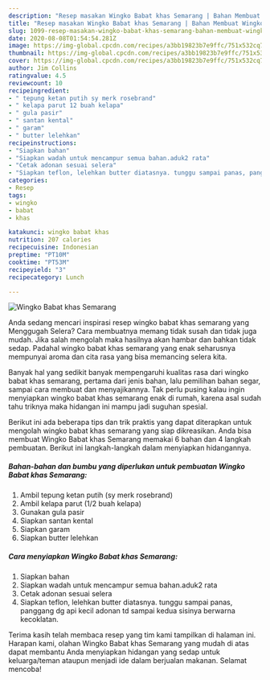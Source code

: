 ```yaml
---
description: "Resep masakan Wingko Babat khas Semarang | Bahan Membuat Wingko Babat khas Semarang Yang Paling Enak"
title: "Resep masakan Wingko Babat khas Semarang | Bahan Membuat Wingko Babat khas Semarang Yang Paling Enak"
slug: 1099-resep-masakan-wingko-babat-khas-semarang-bahan-membuat-wingko-babat-khas-semarang-yang-paling-enak
date: 2020-08-08T01:54:54.281Z
image: https://img-global.cpcdn.com/recipes/a3bb19823b7e9ffc/751x532cq70/wingko-babat-khas-semarang-foto-resep-utama.jpg
thumbnail: https://img-global.cpcdn.com/recipes/a3bb19823b7e9ffc/751x532cq70/wingko-babat-khas-semarang-foto-resep-utama.jpg
cover: https://img-global.cpcdn.com/recipes/a3bb19823b7e9ffc/751x532cq70/wingko-babat-khas-semarang-foto-resep-utama.jpg
author: Jim Collins
ratingvalue: 4.5
reviewcount: 10
recipeingredient:
- " tepung ketan putih sy merk rosebrand"
- " kelapa parut 12 buah kelapa"
- " gula pasir"
- " santan kental"
- " garam"
- " butter lelehkan"
recipeinstructions:
- "Siapkan bahan"
- "Siapkan wadah untuk mencampur semua bahan.aduk2 rata"
- "Cetak adonan sesuai selera"
- "Siapkan teflon, lelehkan butter diatasnya. tunggu sampai panas, panggang dg api kecil adonan td sampai kedua sisinya berwarna kecoklatan."
categories:
- Resep
tags:
- wingko
- babat
- khas

katakunci: wingko babat khas 
nutrition: 207 calories
recipecuisine: Indonesian
preptime: "PT10M"
cooktime: "PT53M"
recipeyield: "3"
recipecategory: Lunch

---
```



![Wingko Babat khas Semarang](https://img-global.cpcdn.com/recipes/a3bb19823b7e9ffc/751x532cq70/wingko-babat-khas-semarang-foto-resep-utama.jpg)

Anda sedang mencari inspirasi resep wingko babat khas semarang yang Menggugah Selera? Cara membuatnya memang tidak susah dan tidak juga mudah. Jika salah mengolah maka hasilnya akan hambar dan bahkan tidak sedap. Padahal wingko babat khas semarang yang enak seharusnya mempunyai aroma dan cita rasa yang bisa memancing selera kita.

Banyak hal yang sedikit banyak mempengaruhi kualitas rasa dari wingko babat khas semarang, pertama dari jenis bahan, lalu pemilihan bahan segar, sampai cara membuat dan menyajikannya. Tak perlu pusing kalau ingin menyiapkan wingko babat khas semarang enak di rumah, karena asal sudah tahu triknya maka hidangan ini mampu jadi suguhan spesial.




Berikut ini ada beberapa tips dan trik praktis yang dapat diterapkan untuk mengolah wingko babat khas semarang yang siap dikreasikan. Anda bisa membuat Wingko Babat khas Semarang memakai 6 bahan dan 4 langkah pembuatan. Berikut ini langkah-langkah dalam menyiapkan hidangannya.

<!--inarticleads1-->

##### Bahan-bahan dan bumbu yang diperlukan untuk pembuatan Wingko Babat khas Semarang:

1. Ambil  tepung ketan putih (sy merk rosebrand)
1. Ambil  kelapa parut (1/2 buah kelapa)
1. Gunakan  gula pasir
1. Siapkan  santan kental
1. Siapkan  garam
1. Siapkan  butter lelehkan




<!--inarticleads2-->

##### Cara menyiapkan Wingko Babat khas Semarang:

1. Siapkan bahan
1. Siapkan wadah untuk mencampur semua bahan.aduk2 rata
1. Cetak adonan sesuai selera
1. Siapkan teflon, lelehkan butter diatasnya. tunggu sampai panas, panggang dg api kecil adonan td sampai kedua sisinya berwarna kecoklatan.




Terima kasih telah membaca resep yang tim kami tampilkan di halaman ini. Harapan kami, olahan Wingko Babat khas Semarang yang mudah di atas dapat membantu Anda menyiapkan hidangan yang sedap untuk keluarga/teman ataupun menjadi ide dalam berjualan makanan. Selamat mencoba!
